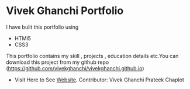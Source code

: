 Vivek Ghanchi Portfolio
=======================

I have bulit this portfolio using
* HTMl5
* CSS3

This portfolio contains my skill , projects , education details etc.You can download this project from my github repo (https://github.com/vivekghanchi/vivekghanchi.github.io)

* Visit Here to See [Website](https://vivekghanchi.github.io).
Contributor:
Vivek Ghanchi
Prateek Chaplot
